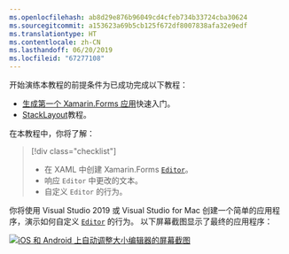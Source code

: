 ```yaml
---
ms.openlocfilehash: ab8d29e876b96049cd4cfeb734b33724cba30624
ms.sourcegitcommit: a153623a69b5cb125f672df8007838afa32e9edf
ms.translationtype: HT
ms.contentlocale: zh-CN
ms.lasthandoff: 06/20/2019
ms.locfileid: "67277108"
---
```

开始演练本教程的前提条件为已成功完成以下教程：

- [生成第一个 Xamarin.Forms 应用](~/get-started/first-app/index.md)快速入门。
- [StackLayout](~/get-started/tutorials/stacklayout/index.yml)教程。

在本教程中，你将了解：

> [!div class="checklist"]
> - 在 XAML 中创建 Xamarin.Forms [`Editor`](xref:Xamarin.Forms.Editor)。
> - 响应 `Editor` 中更改的文本。
> - 自定义 `Editor` 的行为。

你将使用 Visual Studio 2019 或 Visual Studio for Mac 创建一个简单的应用程序，演示如何自定义 [`Editor`](xref:Xamarin.Forms.Editor) 的行为。 以下屏幕截图显示了最终的应用程序：

[![iOS 和 Android 上自动调整大小编辑器的屏幕截图](../images/customize-behavior.png "自动调整大小编辑器")](../images/customize-behavior-large.png#lightbox "Auto-sizing Editor")

